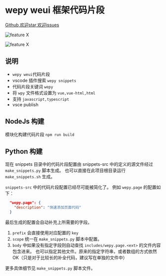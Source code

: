# wepy weui 框架代码片段


[Github,欢迎star,欢迎issues](https://github.com/wleven/wepy-snippets)

![feature X](https://raw.githubusercontent.com/wleven/wepy-snippets/master/images/1.png)

![feature X](https://raw.githubusercontent.com/wleven/wepy-snippets/master/images/2.png)




## 说明
* `wepy weui`代码片段
* vscode 插件搜索 `wepy snippets`
* 代码片段关键词 `wepy`
* 将 `wpy` 文件格式设置为 `vue,vue-html,html`
* 支持 `javascript,typescript`
* vsce publish



## NodeJs 构建
模块化构建代码片段 `npm run build`


## Python 构建
现在 snippets 目录中的代码片段配置由 snippets-src 中的定义的源文件经过 `make_snippets.py` 脚本生成。
也可以直接在此项目根目录运行 `make_snippets.sh` 生成。

`snippets-src` 中的代码片段配置已经尽可能被简化了。
例如 `wepy.page` 的配置如下：

```json
  "wepy.page": {
    "description": "快速添加页面代码"
  }
```

最后生成的配置会自动补充上所需要的字段。
1. `prefix` 会直接使用对应配置的 `key` 
2. `scope` 统一在 `make_snippets.py` 脚本中配置。
3. `body` 中如果没有指定字段则自动查找  `includes/wepy.page.<ext>` 的文件内容包含进来。 也可以指定其他文件。原来的指定字符串，或者数组的方式依然 OK（只是对于比较长的补全代码，建议写在单独的文件中）

更多具体细节见 `make_snippets.py` 脚本文件。

